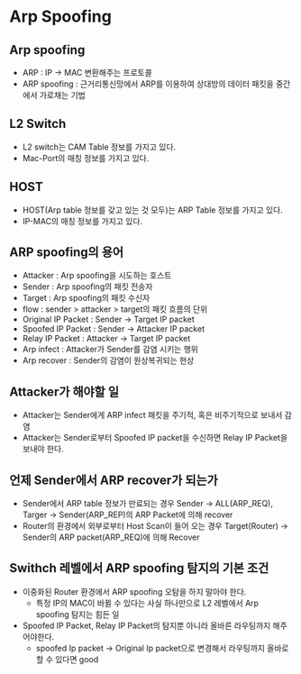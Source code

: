 # Arp Spoofing

## Arp spoofing
* ARP : IP -> MAC 변환해주는 프로토콜
* ARP spoofing : 근거리통신망에서 ARP를 이용하여 상대방의 데이터 패킷을 중간에서 가로채는 기법

## L2 Switch
* L2 switch는 CAM Table 정보를 가지고 있다.
* Mac-Port의 매칭 정보를 가지고 있다.

## HOST
* HOST(Arp table 정보를 갖고 있는 것 모두)는 ARP Table 정보를 가지고 있다.
* IP-MAC의 매칭 정보를 가지고 있다.

## ARP spoofing의 용어
* Attacker : Arp spoofing을 시도하는 호스트
* Sender : Arp spoofing의 패킷 전송자
* Target : Arp spoofing의 패킷 수신자
* flow : sender > attacker > target의 패킷 흐름의 단위
* Original IP Packet : Sender -> Target IP packet
* Spoofed IP Packet : Sender -> Attacker IP packet
* Relay IP Packet : Attacker -> Target IP packet
* Arp infect : Attacker가 Sender를 감염 시키는 행위
* Arp recover : Sender의 감염이 원상복귀되는 현상

## Attacker가 해야할 일
* Attacker는 Sender에게 ARP infect 패킷을 주기적, 혹은 비주기적으로 보내서 감염
* Attacker는 Sender로부터 Spoofed IP packet을 수신하면 Relay IP Packet을 보내야 한다.

## 언제 Sender에서 ARP recover가 되는가
* Sender에서 ARP table 정보가 만료되는 경우 Sender -> ALL(ARP_REQ), Targer -> Sender(ARP_REP)의 ARP Packet에 의해 recover
* Router의 환경에서 외부로부터 Host Scan이 들어 오는 경우 Target(Router) -> Sender의 ARP packet(ARP_REQ)에 의해 Recover

## Swithch 레벨에서 ARP spoofing 탐지의 기본 조건
* 이중화된 Router 환경에서 ARP spoofing 오탐을 하지 말아야 한다.
	- 특정 IP의 MAC이 바뀔 수 있다는 사실 하나만으로 L2 레벨에서 Arp spoofing 탐지는 힘든 일
* Spoofed IP Packet, Relay IP Packet의 탐지뿐 아니라 올바른 라우팅까지 해주어야한다.
	- spoofed Ip packet -> Original Ip packet으로 변경해서 라우팅까지 올바로 할 수 있다면 good

